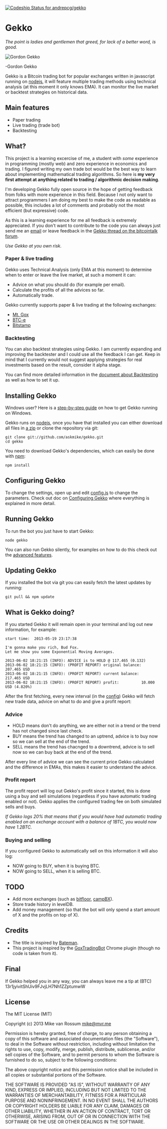 [![Codeship Status for andrepcg/gekko](https://www.codeship.io/projects/35abfad0-2c5c-0131-b3fd-2607a98ce044/status?branch=master)](https://www.codeship.io/projects/9273)

# Gekko

*The point is ladies and gentlemen that greed, for lack of a better word, is good.*

![Gordon Gekko](http://mikevanrossum.nl/static/gekko.jpg)

-Gordon Gekko

Gekko is a Bitcoin trading bot for popular exchanges written in javascript running on [nodejs](http://nodejs.org), it will feature multiple trading methods using technical analysis (at this moment it only knows EMA). It can monitor the live market or backtest strategies on historical data.

## Main features

* Paper trading
* Live trading (trade bot)
* Backtesting

## What?

This project is a learning excercise of me, a student with *some* experience in programming (mostly web) and zero experience in economics and trading. I figured writing my own trade bot would be the best way to learn about implementing mathematical trading algorithms. So here is **my very first attempt at anything related to trading / algorithmic decision making**.

I'm developing Gekko fully open source in the hope of getting feedback from folks with more experience in this field. Because I not only want to attract programmers I am doing my best to make the code as readable as possible, this includes a lot of comments and probably not the most efficient (but expressive) code.

As this is a learning experience for me all feedback is extremely appreciated. If you don't want to contribute to the code you can always just send me an [email](mailto:mike@mvr.me) or leave feedback in the [Gekko thread on the bitcointalk forum](https://bitcointalk.org/index.php?topic=209149.0).

*Use Gekko at you own risk.*

### Paper & live trading 

Gekko uses Technical Analysis (only EMA at this moment) to determine when to enter or leave the live market, at such a moment it can:

* Advice on what you should do (for example per email).
* Calculate the profits of all the advices so far.
* Automatically trade.

Gekko currently supports paper & live trading at the following exchanges:

* [Mt. Gox](https://mtgox.com/)
* [BTC-e](https://btc-e.com/)
* [Bitstamp](https://bitstamp.net)

### Backtesting

You can also backtest strategies using Gekko. I am currently expanding and improving the backtester and I could use all the feedback I can get. Keep in mind that I currently would not suggest applying strategies for real investments based on the result, consider it alpha stage. 

You can find more detailed information in the [document about Backtesting](https://github.com/askmike/gekko/blob/master/docs/Backtesting.md) as well as how to set it up.

## Installing Gekko

Windows user? Here is a [step-by-step guide](https://github.com/askmike/gekko/blob/master/docs/installing_gekko_on_windows.md) on how to get Gekko running on Windows.

Gekko runs on [nodejs](http://nodejs.org/), once you have that installed you can either download all files in [a zip](https://github.com/askmike/gekko/archive/master.zip) or clone the repository via git:

    git clone git://github.com/askmike/gekko.git
    cd gekko

You need to download Gekko's dependencies, which can easily be done with [npm](http://npmjs.org):

    npm install

## Configuring Gekko

To change the settings, open up and edit [config.js](https://github.com/askmike/gekko/blob/master/config.js) to change the parameters. Check out doc on [Configuring Gekko](https://github.com/askmike/gekko/blob/master/docs/Configuring_gekko.md) where everything is explained in more detail.

## Running Gekko

To run the bot you just have to start Gekko:

    node gekko

You can also run Gekko silently, for examples on how to do this check out the [advanced features](https://github.com/askmike/gekko/blob/master/docs/Advanced_features.md).

## Updating Gekko

If you installed the bot via git you can easily fetch the latest updates by running:

    git pull && npm update

## What is Gekko doing?

If you started Gekko it will remain open in your terminal and log out new information, for example:

    start time:  2013-05-19 23:17:38

    I'm gonna make you rich, Bud Fox.
    Let me show you some Exponential Moving Averages.

    2013-06-02 18:21:15 (INFO): ADVICE is to HOLD @ 117.465 (0.132)
    2013-06-02 18:21:15 (INFO): (PROFIT REPORT) original balance:    207.465 USD
    2013-06-02 18:21:15 (INFO): (PROFIT REPORT) current balance:     217.465 USD
    2013-06-02 18:21:15 (INFO): (PROFIT REPORT) profit:          10.000 USD (4.820%)

After the first fetching, every new interval (in the [config](https://github.com/askmike/gekko/blob/master/config.js#L17)) Gekko will fetch new trade data, advice on what to do and give a profit report:

### Advice

* HOLD means don't do anything, we are either not in a trend or the trend has not changed since last check.
* BUY means the trend has changed to an uptrend, advice is to buy now so we can sell at the end of the trend.
* SELL means the trend has chacnged to a downtrend, advice is to sell now so we can buy back at the end of the trend.

After every line of advice we can see the current price Gekko calculated and the difference in EMAs, this makes it easier to understand the advice.

### Profit report

The profit report will log out Gekko's profit since it started, this is done using a buy and sell simulations (regardless if you have automatic trading enabled or not). Gekko applies the configured trading fee on both simulated sells and buys.

*If Gekko logs 20% that means that if you would have had automatic trading enabled on an exchange account with a balance of 1BTC, you would now have 1.2BTC.*

### Buying and selling

If you configured Gekko to automatically sell on this information it will also log:

* NOW going to BUY, when it is buying BTC.
* NOW going to SELL, when it is selling BTC.

## TODO

* Add more exchanges (such as [bitfloor](https://npmjs.org/package/bitfloor), [campBX](https://npmjs.org/package/campbx)).
* Store trade history in levelDB.
* Add money management (so that the bot will only spend a start amount of X and the profits on top of X).

## Credits

* The title is inspired by [Bateman](https://github.com/fearofcode/bateman).
* This project is inspired by the [GoxTradingBot](https://github.com/virtimus/GoxTradingBot/) Chrome plugin (though no code is taken from it).

## Final

If Gekko helped you in any way, you can always leave me a tip at (BTC) 13r1jyivitShUiv9FJvjLH7Nh1ZZptumwW

## License

The MIT License (MIT)

Copyright (c) 2013 Mike van Rossum <mike@mvr.me>

Permission is hereby granted, free of charge, to any person obtaining a copy
of this software and associated documentation files (the "Software"), to deal
in the Software without restriction, including without limitation the rights
to use, copy, modify, merge, publish, distribute, sublicense, and/or sell
copies of the Software, and to permit persons to whom the Software is
furnished to do so, subject to the following conditions:

The above copyright notice and this permission notice shall be included in
all copies or substantial portions of the Software.

THE SOFTWARE IS PROVIDED "AS IS", WITHOUT WARRANTY OF ANY KIND, EXPRESS OR
IMPLIED, INCLUDING BUT NOT LIMITED TO THE WARRANTIES OF MERCHANTABILITY,
FITNESS FOR A PARTICULAR PURPOSE AND NONINFRINGEMENT. IN NO EVENT SHALL THE
AUTHORS OR COPYRIGHT HOLDERS BE LIABLE FOR ANY CLAIM, DAMAGES OR OTHER
LIABILITY, WHETHER IN AN ACTION OF CONTRACT, TORT OR OTHERWISE, ARISING FROM,
OUT OF OR IN CONNECTION WITH THE SOFTWARE OR THE USE OR OTHER DEALINGS IN
THE SOFTWARE.
